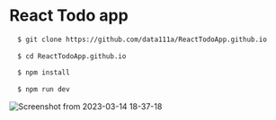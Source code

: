 # React Todo app

```bash
  $ git clone https://github.com/data111a/ReactTodoApp.github.io
  
  $ cd ReactTodoApp.github.io
  
  $ npm install
  
  $ npm run dev
```

![Screenshot from 2023-03-14 18-37-18](https://user-images.githubusercontent.com/102487110/225045287-10a5edbc-a349-49a7-be21-073dd0262852.png)
